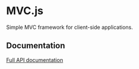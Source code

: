 # MVC.js

Simple MVC framework for client-side applications.

## Documentation

[Full API documentation](http://rlayte.github.com/mvc/)

